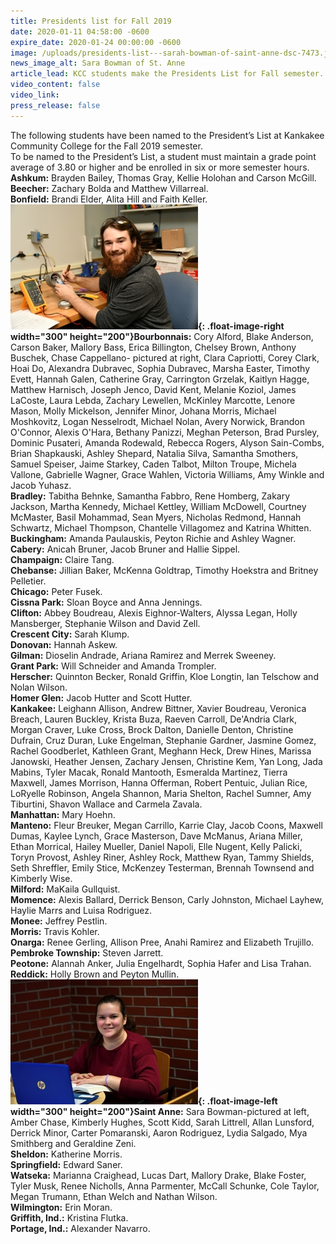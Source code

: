 ```yaml
---
title: Presidents list for Fall 2019
date: 2020-01-11 04:58:00 -0600
expire_date: 2020-01-24 00:00:00 -0600
image: /uploads/presidents-list---sarah-bowman-of-saint-anne-dsc-7473.jpg
news_image_alt: Sara Bowman of St. Anne
article_lead: KCC students make the Presidents List for Fall semester.
video_content: false
video_link:
press_release: false
---
```


The following students have been named to the President’s List at Kankakee Community College for the Fall 2019 semester.<br>To be named to the President’s List, a student must maintain a grade point average of 3.80 or higher and be enrolled in six or more semester hours.<br>**Ashkum:** Brayden Bailey, Thomas Gray, Kellie Holohan and Carson McGill.<br>**Beecher:** Zachary Bolda and Matthew Villarreal.<br>**Bonfield:** Brandi Elder, Alita Hill and Faith Keller.<br>**![](/uploads/presidents-list--chase-cappellano-of-bourbonnais-d85-0059.jpg){: .float-image-right width="300" height="200"}Bourbonnais:** Cory Alford, Blake Anderson, Carson Baker, Mallory Bass, Erica Billington, Chelsey Brown, Anthony Buschek, Chase Cappellano- pictured at right, Clara Capriotti, Corey Clark, Hoai Do, Alexandra Dubravec, Sophia Dubravec, Marsha Easter, Timothy Evett, Hannah Galen, Catherine Gray, Carrington Grzelak, Kaitlyn Hagge, Matthew Harnisch, Joseph Jenco, David Kent, Melanie Koziol, James LaCoste, Laura Lebda, Zachary Lewellen, McKinley Marcotte, Lenore Mason, Molly Mickelson, Jennifer Minor, Johana Morris, Michael Moshkovitz, Logan Nesselrodt, Michael Nolan, Avery Norwick, Brandon O'Connor, Alexis O'Hara, Bethany Panizzi, Meghan Peterson, Brad Pursley, Dominic Pusateri, Amanda Rodewald, Rebecca Rogers, Alyson Sain-Combs, Brian Shapkauski, Ashley Shepard, Natalia Silva, Samantha Smothers, Samuel Speiser, Jaime Starkey, Caden Talbot, Milton Troupe, Michela Vallone, Gabrielle Wagner, Grace Wahlen, Victoria Williams, Amy Winkle and Jacob Yuhasz.&nbsp;<br>**Bradley:** Tabitha Behnke, Samantha Fabbro, Rene Homberg, Zakary Jackson, Martha Kennedy, Michael Kettley, William McDowell, Courtney McMaster, Basil Mohammad, Sean Myers, Nicholas Redmond, Hannah Schwartz, Michael Thompson, Chantelle Villagomez and Katrina Whitten.&nbsp;<br>**Buckingham:** Amanda Paulauskis, Peyton Richie and Ashley Wagner.<br>**Cabery:** Anicah Bruner, Jacob Bruner and Hallie Sippel.<br>**Champaign:** Claire Tang.<br>**Chebanse:** Jillian Baker, McKenna Goldtrap, Timothy Hoekstra and Britney Pelletier.<br>**Chicago:** Peter Fusek.<br>**Cissna Park:** Sloan Boyce and Anna Jennings.<br>**Clifton:** Abbey Boudreau, Alexis Eighnor-Walters, Alyssa Legan, Holly Mansberger, Stephanie Wilson and David Zell.<br>**Crescent City:** Sarah Klump.<br>**Donovan:** Hannah Askew.<br>**Gilman:** Dioselin Andrade, Ariana Ramirez and Merrek Sweeney.<br>**Grant Park:** Will Schneider and Amanda Trompler.<br>**Herscher:** Quinnton Becker, Ronald Griffin, Kloe Longtin, Ian Telschow and Nolan Wilson.<br>**Homer Glen:** Jacob Hutter and Scott Hutter.<br>**Kankakee:** Leighann Allison, Andrew Bittner, Xavier Boudreau, Veronica Breach, Lauren Buckley, Krista Buza, Raeven Carroll, De'Andria Clark, Morgan Craver, Luke Cross, Brock Dalton, Danielle Denton, Christine Dufrain, Cruz Duran, Luke Engelman, Stephanie Gardner, Jasmine Gomez, Rachel Goodberlet, Kathleen Grant, Meghann Heck, Drew Hines, Marissa Janowski, Heather Jensen, Zachary Jensen, Christine Kem, Yan Long, Jada Mabins, Tyler Macak, Ronald Mantooth, Esmeralda Martinez, Tierra Maxwell, James Morrison, Hanna Offerman, Robert Pentuic, Julian Rice, LoRyelle Robinson, Angela Shannon, Maria Shelton, Rachel Sumner, Amy Tiburtini, Shavon Wallace and Carmela Zavala.<br>**Manhattan:** Mary Hoehn.<br>**Manteno:** Fleur Breuker, Megan Carrillo, Karrie Clay, Jacob Coons, Maxwell Dumas, Kaylee Lynch, Grace Masterson, Dave McManus, Ariana Miller, Ethan Morrical, Hailey Mueller, Daniel Napoli, Elle Nugent, Kelly Palicki, Toryn Provost, Ashley Riner, Ashley Rock, Matthew Ryan, Tammy Shields, Seth Shreffler, Emily Stice, McKenzey Testerman, Brennah Townsend and Kimberly Wise.<br>**Milford:** MaKaila Gullquist.<br>**Momence:** Alexis Ballard, Derrick Benson, Carly Johnston, Michael Layhew, Haylie Marrs and Luisa Rodriguez.<br>**Monee:** Jeffrey Pestlin.&nbsp;<br>**Morris:** Travis Kohler.<br>**Onarga:** Renee Gerling, Allison Pree, Anahi Ramirez and Elizabeth Trujillo.<br>**Pembroke Township:** Steven Jarrett.<br>**Peotone:** Alannah Anker, Julia Engelhardt, Sophia Hafer and Lisa Trahan.<br>**Reddick:** Holly Brown and Peyton Mullin.<br>**![](/uploads/presidents-list---sarah-bowman-of-saint-anne-dsc-7473.jpg){: .float-image-left width="300" height="200"}Saint Anne:** Sara Bowman-pictured at left, Amber Chase, Kimberly Hughes, Scott Kidd, Sarah Littrell, Allan Lunsford, Derrick Minor, Carter Pomaranski, Aaron Rodriguez, Lydia Salgado, Mya Smithberg and Geraldine Zeni.<br>**Sheldon:** Katherine Morris.<br>**Springfield:** Edward Saner.<br>**Watseka:** Marianna Craighead, Lucas Dart, Mallory Drake, Blake Foster, Tyler Musk, Renee Nicholls, Anna Parmenter, McCall Schunke, Cole Taylor, Megan Trumann, Ethan Welch and Nathan Wilson.<br>**Wilmington:** Erin Moran.<br>**Griffith, Ind.:** Kristina Flutka.<br>**Portage, Ind.:** Alexander Navarro.<br>&nbsp;